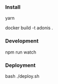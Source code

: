 ### Install
yarn

docker build -t adonis .

### Development
npm run watch

### Deployment
bash ./deploy.sh
